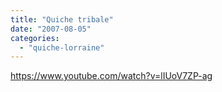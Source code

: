 ```yaml
---
title: "Quiche tribale"
date: "2007-08-05"
categories: 
  - "quiche-lorraine"
---
```


https://www.youtube.com/watch?v=lIUoV7ZP-ag
